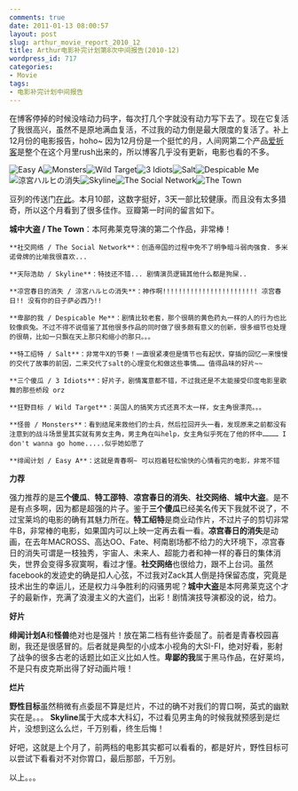 ```yaml
---
comments: true
date: 2011-01-13 08:00:57
layout: post
slug: arthur_movie_report_2010_12
title: Arthur电影补完计划第8次中间报告(2010-12)
wordpress_id: 717
categories:
- Movie
tags:
- 电影补完计划中间报告
---
```


在博客停掉的时候没啥动力码字，每次打几个字就没有动力写下去了。现在它复活了我很高兴，虽然不是原地满血复活，不过我的动力倒是最大限度的复活了。补上12月份的电影报告，hoho~ 因为12月份是一个挺忙的月，人间网第二个产品[爱折客](http://www.aizheke.com)是整个在这个月里rush出来的，所以博客几乎没有更新，电影也看的不多。




![Easy A](http://img3.douban.com/spic/s4404427.jpg)![Monsters](http://img3.douban.com/spic/s4436998.jpg)![Wild Target](http://img3.douban.com/spic/s4511721.jpg)![3 Idiots](http://img3.douban.com/spic/s4433349.jpg)![Salt](http://img3.douban.com/spic/s4063848.jpg)![Despicable Me](http://img3.douban.com/spic/s4357597.jpg)![涼宮ハルヒの消失](http://img3.douban.com/spic/s4100333.jpg)![Skyline](http://img3.douban.com/spic/s4451119.jpg)![The Social Network](http://img5.douban.com/spic/s4387115.jpg)![The Town](http://img3.douban.com/spic/s4440289.jpg)




豆列的传送门[在此](http://movie.douban.com/doulist/943509/)。本月10部，这数字挺好，3天一部比较健康。而且没有太多猎奇，所以这个月看到了很多佳作。豆瓣第一时间的留言如下。




**城中大盗 / The Town**：本阿弗莱克导演的第二个作品，非常棒！  

	**社交网络 / The Social Network**：创造帝国的过程中免不了明争暗斗弱肉强食. 多米诺骨牌的比喻我很喜欢...  

	**天际浩劫 / Skyline**：特技还不错... 剧情演员逻辑其他什么都是狗屎..  

	**凉宫春日的消失 / 涼宮ハルヒの消失**：神作啊!!!!!!!!!!!!!!!!!!!!!!!! 凉宫春日!! 没有你的日子萨必西乃!!  

	**卑鄙的我 / Despicable Me**：剧情比较老套，那个很萌的黄色药丸一样的人的行为也比较像疯兔。不过不得不说借鉴了其他很多作品的同时做了很多颇有意义的创新，很多细节也处理的很萌，比如一只飘在天上那只和缩小的那只。。。  

	**特工绍特 / Salt**：非常牛X的节奏！一直很紧凑但是情节也有起伏，穿插的回忆一来慢慢的交代了故事的前因，二来交代了salt的心理变化和做这些事情…… 值得品味的好片~~  

	**三个傻瓜 / 3 Idiots**：好片子，剧情寓意都不错，不过我还是不太能接受印度电影里歌舞的那些桥段 orz  

	**狂野目标 / Wild Target**：英国人的搞笑方式还真不太一样，女主角很漂亮。。。  

	**怪兽 / Monsters**：看到结尾来救他们的士兵，然后拉回开头一看，发现原来之前都没有注意到的战斗场景里其实就有男女主角，男主角在叫help，女主角似乎死在了他的怀中………… I don't wanna go home.....似乎她如愿了  

	**绯闻计划 / Easy A**：这就是青春啊~ 可以抱着轻松愉快的心情看完的电影，非常不错




**力荐**




强力推荐的是**三个傻瓜**、**特工邵特**、**凉宫春日的消失**、**社交网络**、**城中大盗**。是不是有点多啊，因为都是超强的片子。鉴于**三个傻瓜**已经美名传天下我就不说了，不过宝莱坞的电影的确有其魅力所在。**特工绍特**是商业动作片，不过片子的剪切非常牛B，非常棒的电影，如果国内可以上映一定再去看一看。**凉宫春日的消失**是动画，在去年MACROSS、高达OO、Fate、柯南剧场都不给力的大环境下，凉宫春日的消失可谓是一枝独秀，宇宙人、未来人、超能力者和神一样的春日的集体消失，世界会变得多寂寞啊，看过才懂。**社交网络**也很给力，跟不上台词。虽然facebook的发迹史的确是扣人心弦，不过我对Zack其人倒是持保留态度，究竟是技术出生的幸运儿，还是权力斗争胜利的闷骚男呢？**城中大盗**是本阿弗莱克这个才子的最新作，充满了浪漫主义的大盗们，出彩！剧情演技导演都没的说，给力。




**好片**




**绯闻计划A**和**怪兽**绝对也是强片！放在第二档有些许委屈了。前者是青春校园喜剧，我还是很感冒的。后者就是典型的小成本小视角的大SI-FI，绝对好看，影射了战争的很多古老的话题比如正义比如人性。**卑鄙的我**属于黑马作品，在好莱坞，不是只有皮克斯出得了好动画片哦！




**烂片**




**野性目标**虽然稍微有点委屈不算是烂片，不过的确不对我们的胃口啊，英式的幽默实在是。。。 **Skyline**属于大成本大科幻，不过看见男主角的时候我就预感到是烂片，没想到这么么烂，千万别看，终生后悔！







好吧，这就是上个月了，前两档的电影其实都可以看看的，都是好片，野性目标可以尝试下看看对不对你胃口，最后那部，千万别。




以上。。。



